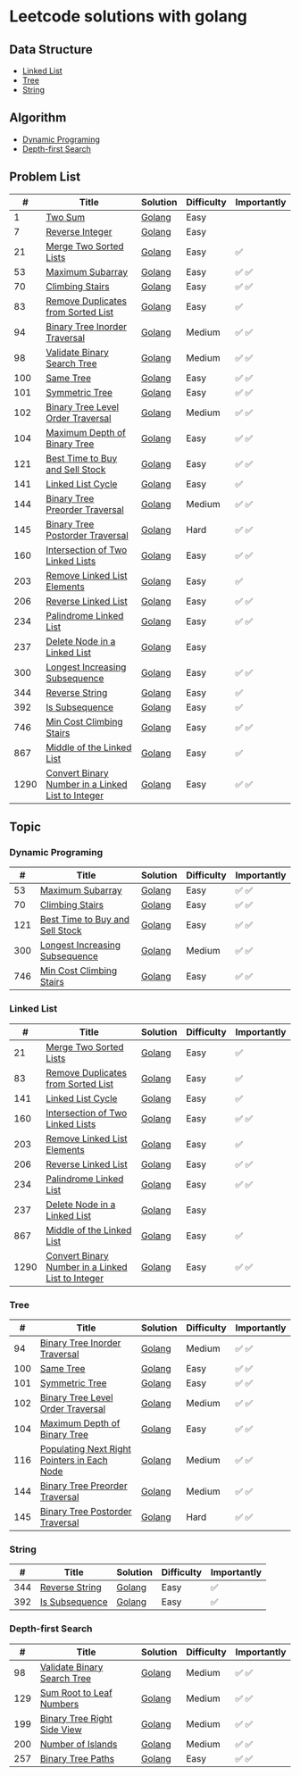 # Leetcode solutions with golang

## Data Structure
* [Linked List](#linked-list)
* [Tree](#tree)
* [String](#string)

## Algorithm
* [Dynamic Programing](#dynamic-programing)
* [Depth-first Search](#depth-first-search)


## Problem List 
| # | Title | Solution | Difficulty | Importantly |
|--- | --- | ---| --- | --- |
| 1 | [Two Sum](https://leetcode.com/problems/two-sum/) | [Golang](algorithms/0001.TwoSum/0001.TwoSum.go) | Easy |
| 7 | [Reverse Integer](https://leetcode.com/problems/reverse-integer/) | [Golang](algorithms/0007.ReverseInteger/0007.ReverseInteger.go) | Easy |
| 21 | [Merge Two Sorted Lists](https://leetcode.com/problems/merge-two-sorted-lists/) | [Golang](algorithms/0021.MergeTwoSortedLists/0021.MergeTwoSortedLists.go) | Easy | ✅ |
| 53 | [Maximum Subarray](https://leetcode.com/problems/maximum-subarray/) | [Golang](algorithms/0053.MaximumSubarray/0053.MaximumSubarray.go) | Easy | ✅ ✅  |
| 70 | [Climbing Stairs](https://leetcode.com/problems/climbing-stairs/) | [Golang](algorithms/0070.ClimbingStairs/0070.ClimbingStairs.go) | Easy | ✅ ✅ |
| 83 | [Remove Duplicates from Sorted List](https://leetcode.com/problems/remove-duplicates-from-sorted-list/) | [Golang](algorithms/0083.RemoveDuplicatesFromSortedList/0083.RemoveDuplicatesFromSortedList.go) | Easy | ✅ |
| 94 | [Binary Tree Inorder Traversal](https://leetcode.com/problems/binary-tree-inorder-traversal/) | [Golang](algorithms/0094.BinaryTreeInorderTraversal/0094.BinaryTreeInorderTraversal.go) | Medium | ✅ ✅ |
| 98 | [Validate Binary Search Tree](https://leetcode.com/problems/validate-binary-search-tree/) | [Golang](algorithms/0098.ValidateBinarySearchTree/0098.ValidateBinarySearchTree.go) | Medium | ✅ ✅ |
| 100 | [Same Tree](https://leetcode.com/problems/same-tree/) | [Golang](algorithms/0100.SameTree/0100.SameTree.go) | Easy | ✅ ✅ |
| 101 | [Symmetric Tree](https://leetcode.com/problems/symmetric-tree/) | [Golang](algorithms/0101.SymmetricTree/0101.SymmetricTree.go) | Easy | ✅ ✅ |
| 102 | [Binary Tree Level Order Traversal](https://leetcode.com/problems/binary-tree-level-order-traversal/) | [Golang](algorithms/0102.BinaryTreeLevelOrderTraversal/0102.BinaryTreeLevelOrderTraversal.go) | Medium | ✅ ✅ |
| 104 | [Maximum Depth of Binary Tree](https://leetcode.com/problems/maximum-depth-of-binary-tree/) | [Golang](algorithms/0104.MaximumDepthOfBinaryTree/0104.MaximumDepthOfBinaryTree.go) | Easy | ✅ ✅ |
| 121 | [Best Time to Buy and Sell Stock](https://leetcode.com/problems/best-time-to-buy-and-sell-stock/) | [Golang](algorithms/0121.BestTimeToBuyAndSellStock/0121.BestTimeToBuyAndSellStock.go) | Easy | ✅ ✅ |
| 141 | [Linked List Cycle](https://leetcode.com/problems/linked-list-cycle/) | [Golang](algorithms/0141.LinkedListCycle/0141.LinkedListCycle.go) | Easy | ✅ |
| 144 | [Binary Tree Preorder Traversal](https://leetcode.com/problems/binary-tree-preorder-traversal/) | [Golang](algorithms/0144.BinaryTreePreorderTraversal/0144.BinaryTreePreorderTraversal.go) | Medium | ✅ ✅ |
| 145 | [Binary Tree Postorder Traversal](https://leetcode.com/problems/binary-tree-postorder-traversal/) | [Golang](algorithms/0145.BinaryTreePostorderTraversal/0145.BinaryTreePostorderTraversal.go) | Hard | ✅ ✅ |
| 160 | [Intersection of Two Linked Lists](https://leetcode.com/problems/intersection-of-two-linked-lists/) | [Golang](algorithms/0160.IntersectionOfTwoLinkedLists/0160.IntersectionOfTwoLinkedLists.go) | Easy | ✅ ✅ |
| 203 | [Remove Linked List Elements](https://leetcode.com/problems/remove-linked-list-elements/) | [Golang](algorithms/0203.RemoveLinkedListElements/0203.RemoveLinkedListElements.go) | Easy | ✅ |
| 206 | [Reverse Linked List](https://leetcode.com/problems/reverse-linked-list/) | [Golang](algorithms/0206.ReverseLinkedList/0206.ReverseLinkedList.go) | Easy | ✅ ✅ |
| 234 | [Palindrome Linked List](https://leetcode.com/problems/palindrome-linked-list/) | [Golang](algorithms/0234.PalindromeLinkedList/0234.PalindromeLinkedList.go) | Easy | ✅ ✅ |
| 237 | [Delete Node in a Linked List](https://leetcode.com/problems/delete-node-in-a-linked-list/) | [Golang](algorithms/0237.DeleteNodeInALinkedList/0237.DeleteNodeInALinkedList.go) | Easy | |
| 300 | [Longest Increasing Subsequence](https://leetcode.com/problems/longest-increasing-subsequence/) | [Golang](algorithms/0300.LongestIncreasingSubsequence/0300.LongestIncreasingSubsequence.go) | Easy | ✅ ✅ |
| 344 | [Reverse String](https://leetcode.com/problems/reverse-string/) | [Golang](algorithms/0344.ReverseString/0344.ReverseString.go) | Easy | ✅ |
| 392 | [Is Subsequence](https://leetcode.com/problems/is-subsequence/) | [Golang](algorithms/0392.IsSubsequence/0392.IsSubsequence.go) | Easy | ✅ |
| 746 | [Min Cost Climbing Stairs](https://leetcode.com/problems/min-cost-climbing-stairs/) | [Golang](algorithms/0746.MinCostClimbingStairs/0746.MinCostClimbingStairs.go) | Easy | ✅ ✅ |
| 867 | [Middle of the Linked List](https://leetcode.com/problems/middle-of-the-linked-list/) | [Golang](algorithms/0876.MiddleOfTheLinkedList/0876.MiddleOfTheLinkedList.go) | Easy | ✅ |
| 1290 | [Convert Binary Number in a Linked List to Integer](https://leetcode.com/problems/convert-binary-number-in-a-linked-list-to-integer/) | [Golang](algorithms/1290.ConvertBinaryNumberInALinkedListToInteger/1290.ConvertBinaryNumberInALinkedListToInteger.go) | Easy | ✅ ✅ |


## Topic
### Dynamic Programing
| # | Title | Solution | Difficulty | Importantly |
|--- | --- | ---| --- | --- |
| 53 | [Maximum Subarray](https://leetcode.com/problems/maximum-subarray/) | [Golang](algorithms/0053.MaximumSubarray/0053.MaximumSubarray.go) | Easy | ✅ ✅ |
| 70 | [Climbing Stairs](https://leetcode.com/problems/climbing-stairs/) | [Golang](algorithms/0070.ClimbingStairs/0070.ClimbingStairs.go) | Easy | ✅ ✅ |
| 121 | [Best Time to Buy and Sell Stock](https://leetcode.com/problems/best-time-to-buy-and-sell-stock/) | [Golang](algorithms/0121.BestTimeToBuyAndSellStock/0121.BestTimeToBuyAndSellStock.go) | Easy | ✅ ✅ |
| 300 | [Longest Increasing Subsequence](https://leetcode.com/problems/longest-increasing-subsequence/) | [Golang](algorithms/0300.LongestIncreasingSubsequence/0300.LongestIncreasingSubsequence.go) | Medium | ✅ ✅ |
| 746 | [Min Cost Climbing Stairs](https://leetcode.com/problems/min-cost-climbing-stairs/) | [Golang](algorithms/0746.MinCostClimbingStairs/0746.MinCostClimbingStairs.go) | Easy | ✅ ✅ |


### Linked List
| # | Title | Solution | Difficulty | Importantly |
|--- | --- | ---| --- | --- |
| 21 | [Merge Two Sorted Lists](https://leetcode.com/problems/merge-two-sorted-lists/) | [Golang](algorithms/0021.MergeTwoSortedLists/0021.MergeTwoSortedLists.go) | Easy | ✅ |
| 83 | [Remove Duplicates from Sorted List](https://leetcode.com/problems/remove-duplicates-from-sorted-list/) | [Golang](algorithms/0083.RemoveDuplicatesFromSortedList/0083.RemoveDuplicatesFromSortedList.go) | Easy | ✅ |
| 141 | [Linked List Cycle](https://leetcode.com/problems/linked-list-cycle/) | [Golang](algorithms/0141.LinkedListCycle/0141.LinkedListCycle.go) | Easy | ✅ |
| 160 | [Intersection of Two Linked Lists](https://leetcode.com/problems/intersection-of-two-linked-lists/) | [Golang](algorithms/0160.IntersectionOfTwoLinkedLists/0160.IntersectionOfTwoLinkedLists.go) | Easy | ✅ ✅ |
| 203 | [Remove Linked List Elements](https://leetcode.com/problems/remove-linked-list-elements/) | [Golang](algorithms/0203.RemoveLinkedListElements/0203.RemoveLinkedListElements.go) | Easy | ✅ |
| 206 | [Reverse Linked List](https://leetcode.com/problems/reverse-linked-list/) | [Golang](algorithms/0206.ReverseLinkedList/0206.ReverseLinkedList.go) | Easy | ✅ ✅ |
| 234 | [Palindrome Linked List](https://leetcode.com/problems/palindrome-linked-list/) | [Golang](algorithms/0234.PalindromeLinkedList/0234.PalindromeLinkedList.go) | Easy | ✅ ✅ |
| 237 | [Delete Node in a Linked List](https://leetcode.com/problems/delete-node-in-a-linked-list/) | [Golang](algorithms/0237.DeleteNodeInALinkedList/0237.DeleteNodeInALinkedList.go) | Easy | |
| 867 | [Middle of the Linked List](https://leetcode.com/problems/middle-of-the-linked-list/) | [Golang](algorithms/0876.MiddleOfTheLinkedList/0876.MiddleOfTheLinkedList.go) | Easy | ✅ |
| 1290 | [Convert Binary Number in a Linked List to Integer](https://leetcode.com/problems/convert-binary-number-in-a-linked-list-to-integer/) | [Golang](algorithms/1290.ConvertBinaryNumberInALinkedListToInteger/1290.ConvertBinaryNumberInALinkedListToInteger.go) | Easy | ✅ ✅ |


### Tree
| # | Title | Solution | Difficulty | Importantly |
|--- | --- | ---| --- | --- |
| 94 | [Binary Tree Inorder Traversal](https://leetcode.com/problems/binary-tree-inorder-traversal/) | [Golang](algorithms/0094.BinaryTreeInorderTraversal/0094.BinaryTreeInorderTraversal.go) | Medium | ✅ ✅ |
| 100 | [Same Tree](https://leetcode.com/problems/same-tree/) | [Golang](algorithms/0100.SameTree/0100.SameTree.go) | Easy | ✅ ✅ |
| 101 | [Symmetric Tree](https://leetcode.com/problems/symmetric-tree/) | [Golang](algorithms/0101.SymmetricTree/0101.SymmetricTree.go) | Easy | ✅ ✅ |
| 102 | [Binary Tree Level Order Traversal](https://leetcode.com/problems/binary-tree-level-order-traversal/) | [Golang](algorithms/0102.BinaryTreeLevelOrderTraversal/0102.BinaryTreeLevelOrderTraversal.go) | Medium | ✅ ✅ |
| 104 | [Maximum Depth of Binary Tree](https://leetcode.com/problems/maximum-depth-of-binary-tree/) | [Golang](algorithms/0104.MaximumDepthOfBinaryTree/0104.MaximumDepthOfBinaryTree.go) | Easy | ✅ ✅ |
| 116 | [Populating Next Right Pointers in Each Node](https://leetcode.com/problems/populating-next-right-pointers-in-each-node/) | [Golang](algorithms/0116.PopulatingNextRightPointersInEachNode/0116.PopulatingNextRightPointersInEachNode.go) | Medium | ✅ ✅ |
| 144 | [Binary Tree Preorder Traversal](https://leetcode.com/problems/binary-tree-preorder-traversal/) | [Golang](algorithms/0144.BinaryTreePreorderTraversal/0144.BinaryTreePreorderTraversal.go) | Medium | ✅ ✅ |
| 145 | [Binary Tree Postorder Traversal](https://leetcode.com/problems/binary-tree-postorder-traversal/) | [Golang](algorithms/0145.BinaryTreePostorderTraversal/0145.BinaryTreePostorderTraversal.go) | Hard | ✅ ✅ |

### String
| # | Title | Solution | Difficulty | Importantly |
|--- | --- | ---| --- | --- |
| 344 | [Reverse String](https://leetcode.com/problems/reverse-string/) | [Golang](algorithms/0344.ReverseString/0344.ReverseString.go) | Easy | ✅ |
| 392 | [Is Subsequence](https://leetcode.com/problems/is-subsequence/) | [Golang](algorithms/0392.IsSubsequence/0392.IsSubsequence.go) | Easy | ✅ |

### Depth-first Search
| # | Title | Solution | Difficulty | Importantly |
|--- | --- | ---| --- | --- |
| 98 | [Validate Binary Search Tree](https://leetcode.com/problems/validate-binary-search-tree/) | [Golang](algorithms/0098.ValidateBinarySearchTree/0098.ValidateBinarySearchTree.go) | Medium | ✅ ✅ |
| 129 | [Sum Root to Leaf Numbers](https://leetcode.com/problems/sum-root-to-leaf-numbers/) | [Golang](algorithms/0129.SumRootToLeafNumbers/0129.SumRootToLeafNumbers.go) | Medium | ✅ ✅ |
| 199 | [Binary Tree Right Side View](https://leetcode.com/problems/binary-tree-right-side-view/) | [Golang](algorithms/0199.BinaryTreeRightSideView/0199.BinaryTreeRightSideView.go) | Medium | ✅ ✅ |
| 200 | [Number of Islands](https://leetcode.com/problems/number-of-islands/) | [Golang](algorithms/0200.NumberOfIslands/0200.NumberOfIslands.go) | Medium | ✅ ✅ |
| 257 | [Binary Tree Paths](https://leetcode.com/problems/binary-tree-paths/) | [Golang](algorithms/0257.BinaryTreePaths/0257.BinaryTreePaths.go) | Easy | ✅ ✅ |
